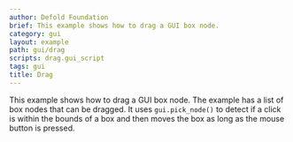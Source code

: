 ```yaml
---
author: Defold Foundation
brief: This example shows how to drag a GUI box node.
category: gui
layout: example
path: gui/drag
scripts: drag.gui_script
tags: gui
title: Drag
---
```



This example shows how to drag a GUI box node. The example has a list of box nodes that can be dragged. It uses `gui.pick_node()` to detect if a click is within the bounds of a box and then moves the box as long as the mouse button is pressed.